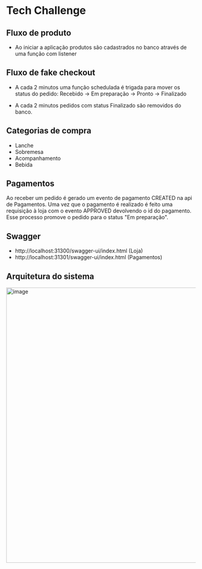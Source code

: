 # Tech Challenge

## Fluxo de produto
- Ao iniciar a aplicação produtos são cadastrados no banco através de uma função com listener

## Fluxo de fake checkout

- A cada 2 minutos uma função schedulada é trigada para mover os status do pedido:
  Recebido -> Em preparação -> Pronto -> Finalizado


- A cada 2 minutos pedidos com status Finalizado são removidos do banco.

## Categorias de compra
- Lanche
- Sobremesa
- Acompanhamento
- Bebida

## Pagamentos
Ao receber um pedido é gerado um evento de pagamento CREATED na api de Pagamentos.
Uma vez que o pagamento é realizado é feito uma requisição à loja com o evento APPROVED devolvendo o id do pagamento. 
Esse processo promove o pedido para o status "Em preparação".

## Swagger
- http://localhost:31300/swagger-ui/index.html (Loja)
- http://localhost:31301/swagger-ui/index.html (Pagamentos)

## Arquitetura do sistema
<img width="729" alt="image" src="https://github.com/user-attachments/assets/9e9c3b7d-978c-49dc-862a-9015fb6e9e0f">
